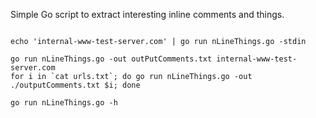Simple Go script to extract interesting inline comments and things.

```

echo 'internal-www-test-server.com' | go run nLineThings.go -stdin

go run nLineThings.go -out outPutComments.txt internal-www-test-server.com
for i in `cat urls.txt`; do go run nLineThings.go -out ./outputComments.txt $i; done

go run nLineThings.go -h 
```
